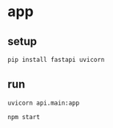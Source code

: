 # app

## setup

```shell
pip install fastapi uvicorn
```

## run

```shell
uvicorn api.main:app
```

```shell
npm start
```
